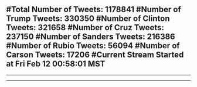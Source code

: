 #Total Number of Tweets: 1178841 
#Number of Trump Tweets: 330350
#Number of Clinton Tweets: 321658
#Number of Cruz Tweets: 237150
#Number of Sanders Tweets: 216386
#Number of Rubio Tweets: 56094
#Number of Carson Tweets: 17206
#Current Stream Started at Fri Feb 12 00:58:01 MST
---
---
---
